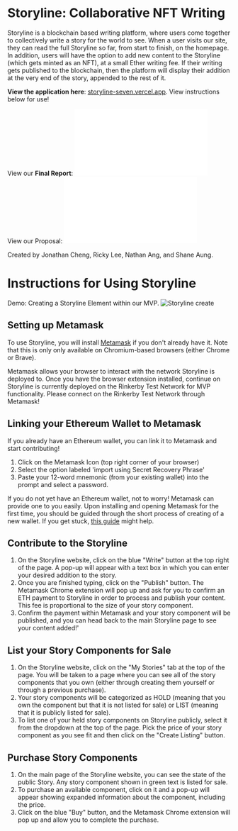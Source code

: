 # Storyline: Collaborative NFT Writing

Storyline is a blockchain based writing platform, where users come together to collectively write a story for the world to see. When a user visits our site, they can read the full Storyline so far, from start to finish, on the homepage. In addition, users will have the option to add new content to the Storyline (which gets minted as an NFT), at a small Ether writing fee. If their writing gets published to the blockchain, then the platform will display their addition at the very end of the story, appended to the rest of it.

**View the application here**: [storyline-seven.vercel.app](storyline-seven.vercel.app). View instructions below for use!


View our **Final Report**: ![FinalReport](docs/Final_Paper.pdf)  
View our Proposal: ![Proposal](docs/storyline_proposal.pdf)

Created by Jonathan Cheng, Ricky Lee, Nathan Ang, and Shane Aung.

# Instructions for Using Storyline

Demo: Creating a Storyline Element within our MVP.
![Storyline create](img/create_demo.gif)

## Setting up Metamask

To use Storyline, you will install  [Metamask](https://metamask.io/)  if you don't already have it. Note that this is only only available on Chromium-based browsers (either Chrome or Brave).

Metamask allows your browser to interact with the network Storyline is deployed to. Once you have the browser extension installed, continue on Storyline is currently deployed on the Rinkerby Test Network for MVP functionality. Please connect on the Rinkerby Test Network through Metamask!

## Linking your Ethereum Wallet to Metamask

If you already have an Ethereum wallet, you can link it to Metamask and start contributing!

1.  Click on the Metamask Icon (top right corner of your browser)
2.  Select the option labeled 'import using Secret Recovery Phrase'
3.  Paste your 12-word mnemonic (from your existing wallet) into the prompt and select a password.

If you do not yet have an Ethereum wallet, not to worry! Metamask can provide one to you easily. Upon installing and opening Metamask for the first time, you should be guided through the short process of creating of a new wallet. If you get stuck,  [this guide](https://nftnow.com/guides/how-to-set-up-metamask-wallet/)  might help.


## Contribute to the Storyline

1.  On the Storyline website, click on the blue "Write" button at the top right of the page. A pop-up will appear with a text box in which you can enter your desired addition to the story.
2.  Once you are finished typing, click on the "Publish" button. The Metamask Chrome extension will pop up and ask for you to confirm an ETH payment to Storyline in order to process and publish your content. This fee is proportional to the size of your story component.
3.  Confirm the payment within Metamask and your story component will be published, and you can head back to the main Storyline page to see your content added!'

## List your Story Components for Sale

1.  On the Storyline website, click on the "My Stories" tab at the top of the page. You will be taken to a page where you can see all of the story components that you own (either through creating them yourself or through a previous purchase).
2.  Your story components will be categorized as HOLD (meaning that you own the component but that it is not listed for sale) or LIST (meaning that it is publicly listed for sale).
3.  To list one of your held story components on Storyline publicly, select it from the dropdown at the top of the page. Pick the price of your story component as you see fit and then click on the "Create Listing" button.

## Purchase Story Components

1.  On the main page of the Storyline website, you can see the state of the public Story. Any story component shown in green text is listed for sale.
2.  To purchase an available component, click on it and a pop-up will appear showing expanded information about the component, including the price.
3.  Click on the blue "Buy" button, and the Metamask Chrome extension will pop up and allow you to complete the purchase.